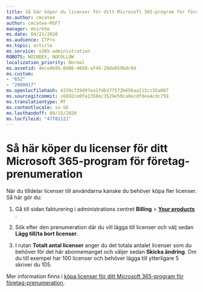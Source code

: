 ```yaml
---
title: Så här köper du licenser för ditt Microsoft 365-program för företag-prenumeration
ms.author: cmcatee
author: cmcatee-MSFT
manager: mnirkhe
ms.date: 04/21/2020
ms.audience: ITPro
ms.topic: article
ms.service: o365-administration
ROBOTS: NOINDEX, NOFOLLOW
localization_priority: Normal
ms.assetid: 4ece4b95-0d06-4658-af45-28de859bdc9d
ms.custom:
- "652"
- "2000017"
ms.openlocfilehash: 4339c735097ea1f4b277572b65baa112cc35a087
ms.sourcegitcommit: c6692ce0fa1358ec3529e59ca0ecdfdea4cdc759
ms.translationtype: MT
ms.contentlocale: sv-SE
ms.lasthandoff: 09/15/2020
ms.locfileid: "47781121"
---
```

# <a name="how-to-buy-licenses-for-your-microsoft-365-apps-for-business-subscription"></a>Så här köper du licenser för ditt Microsoft 365-program för företag-prenumeration

När du tilldelar licenser till användarna kanske du behöver köpa fler licenser. Så här gör du:
  
1. Gå till sidan fakturering i administrations centret **Billing** \> **[Your products](https://go.microsoft.com/fwlink/p/?linkid=842054)** .

2. Sök efter den prenumeration där du vill lägga till licenser och välj sedan **Lägg till/ta bort licenser**.

3. I rutan **Totalt antal licenser** anger du det totala antalet licenser som du behöver för det här abonnemanget och väljer sedan **Skicka ändring**. Om du till exempel har 100 licenser och behöver lägga till ytterligare 5 skriver du 105.

Mer information finns i [köpa licenser för ditt Microsoft 365-program för företag-prenumeration](https://docs.microsoft.com/microsoft-365/commerce/licenses/buy-licenses).